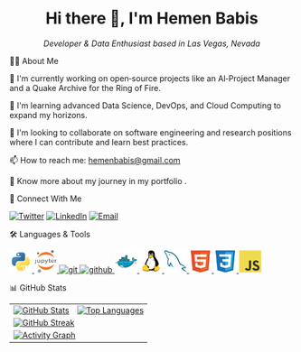 <!-- Hey there! Welcome to my GitHub profile. This README is automatically generated to showcase my work and skills. --> <h1 align="center">Hi there 👋, I'm Hemen Babis</h1> <div align="center"> <em>Developer & Data Enthusiast based in Las Vegas, Nevada</em> </div>
👨‍💻 About Me

🔭 I'm currently working on open‑source projects like an AI‑Project Manager and a Quake Archive for the Ring of Fire.

🌱 I'm learning advanced Data Science, DevOps, and Cloud Computing to expand my horizons.

🤝 I'm looking to collaborate on software engineering and research positions where I can contribute and learn best practices.

📫 How to reach me: <a href="mailto:hemenbabis@gmail.com">hemenbabis@gmail.com
</a>

🧭 Know more about my journey in my portfolio
.

🤝 Connect With Me
<p align="left"> <a href="https://twitter.com/your-twitter-handle" target="_blank"><img src="https://img.shields.io/badge/Twitter-1DA1F2?style=flat&logo=twitter&logoColor=white" alt="Twitter"/></a> <a href="https://linkedin.com/in/your-linkedin" target="_blank"><img src="https://img.shields.io/badge/LinkedIn-0077B5?style=flat&logo=linkedin&logoColor=white" alt="LinkedIn"/></a> <a href="mailto:hemenbabis@gmail.com" target="_blank"><img src="https://img.shields.io/badge/Gmail-D14836?style=flat&logo=gmail&logoColor=white" alt="Email"/></a> </p>
🛠️ Languages & Tools
<p align="left"> <a href="https://www.python.org/" target="_blank" rel="noreferrer"> <img src="https://raw.githubusercontent.com/devicons/devicon/master/icons/python/python-original.svg" alt="python" width="40" height="40"/> </a> <a href="https://jupyter.org/" target="_blank" rel="noreferrer"> <img src="https://raw.githubusercontent.com/devicons/devicon/master/icons/jupyter/jupyter-original-wordmark.svg" alt="jupyter" width="40" height="40"/> </a> <a href="https://git-scm.com/" target="_blank" rel="noreferrer"> <img src="https://www.vectorlogo.zone/logos/git-scm/git-scm-icon.svg" alt="git" width="40" height="40"/> </a> <a href="https://github.com/" target="_blank" rel="noreferrer"> <img src="https://github.githubassets.com/images/modules/logos_page/GitHub-Mark.png" alt="github" width="40" height="40"/> </a> <a href="https://www.docker.com/" target="_blank" rel="noreferrer"> <img src="https://raw.githubusercontent.com/devicons/devicon/master/icons/docker/docker-original.svg" alt="docker" width="40" height="40"/> </a> <a href="https://linux.org/" target="_blank" rel="noreferrer"> <img src="https://raw.githubusercontent.com/devicons/devicon/master/icons/linux/linux-original.svg" alt="linux" width="40" height="40"/> </a> <a href="https://www.mysql.com/" target="_blank" rel="noreferrer"> <img src="https://raw.githubusercontent.com/devicons/devicon/master/icons/mysql/mysql-original.svg" alt="mysql" width="40" height="40"/> </a> <a href="https://www.w3.org/html/" target="_blank" rel="noreferrer"> <img src="https://raw.githubusercontent.com/devicons/devicon/master/icons/html5/html5-original.svg" alt="html5" width="40" height="40"/> </a> <a href="https://www.w3schools.com/css/" target="_blank" rel="noreferrer"> <img src="https://raw.githubusercontent.com/devicons/devicon/master/icons/css3/css3-original.svg" alt="css3" width="40" height="40"/> </a> <a href="https://developer.mozilla.org/en-US/docs/Web/JavaScript" target="_blank" rel="noreferrer"> <img src="https://raw.githubusercontent.com/devicons/devicon/master/icons/javascript/javascript-original.svg" alt="javascript" width="40" height="40"/> </a> </p>
📊 GitHub Stats
<div align="center"> <table> <tr> <td><a href="https://github.com/anuraghazra/github-readme-stats"><img src="https://github-readme-stats.vercel.app/api?username=hemen-babis&show_icons=true&count_private=true&hide_border=true" alt="GitHub Stats"/></a></td> <td><a href="https://github.com/anuraghazra/github-readme-stats"><img src="https://github-readme-stats.vercel.app/api/top-langs/?username=hemen-babis&layout=compact&langs_count=10&hide_border=true" alt="Top Languages"/></a></td> </tr> <tr> <td colspan="2"><a href="https://github.com/denvercoder1/github-readme-streak-stats"><img src="https://github-readme-streak-stats.herokuapp.com/?user=hemen-babis&hide_border=true" alt="GitHub Streak"/></a></td> </tr> <tr> <td colspan="2"><a href="https://github.com/Ashutosh00710/github-readme-activity-graph"><img src="https://github-readme-activity-graph.cyclic.app/graph?username=hemen-babis&bg_color=ffffff&color=000000&line=007ACC&point=000000&hide_border=true" alt="Activity Graph"/></a></td> </tr> </table> </div>
